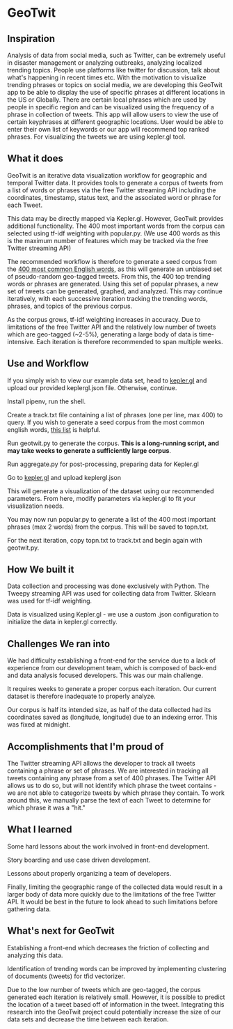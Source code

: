 # GeoTwit

## Inspiration

Analysis of data from social media, such as Twitter, can be extremely useful in disaster management or analyzing outbreaks, analyzing localized trending topics. People use platforms like twitter for discussion, talk about what's happening in recent times etc. With the motivation to visualize trending phrases or topics on social media, we are developing this GeoTwit app to be able to display the use of specific phrases at different locations in the US or Globally. There are certain local phrases which are used by people in specific region and can be visualized using the frequency of a phrase in collection of tweets. This app will allow users to view the use of certain keyphrases at different geographic locations. User would be able to enter their own list of keywords or our app will recommend top ranked phrases. For visualizing the tweets we are using kepler.gl tool.

## What it does

GeoTwit is an iterative data visualization workflow for geographic and temporal Twitter data. It provides tools to generate a corpus of tweets from a list of words or phrases via the free Twitter streaming API including the coordinates, timestamp, status text, and the associated word or phrase for each Tweet.

This data may be directly mapped via Kepler.gl. However, GeoTwit provides additional functionality. The 400 most important words from the corpus can selected using tf-idf weighting with popular.py. (We use 400 words as this is the maximum number of features which may be tracked via the free Twitter streaming API)

The recommended workflow is therefore to generate a seed corpus from the [400 most common English words](https://gist.github.com/deekayen/4148741), as this will generate an unbiased set of pseudo-random geo-tagged tweets. From this, the 400 top trending words or phrases are generated. Using this set of popular phrases, a new set of tweets can be generated, graphed, and analyzed. This may continue iteratively, with each successive iteration tracking the trending words, phrases, and topics of the previous corpus.

As the corpus grows, tf-idf weighting increases in accuracy. Due to limitations of the free Twitter API and the relatively low number of tweets which are geo-tagged (~2-5%), generating a large body of data is time-intensive. Each iteration is therefore recommended to span multiple weeks.

## Use and Workflow

If you simply wish to view our example data set, head to [kepler.gl](http://kepler.gl/demo) and upload our provided keplergl.json file. Otherwise, continue. 

Install pipenv, run the shell.

Create a track.txt file containing a list of phrases (one per line, max 400) to query. If you wish to generate a seed corpus from the most common english words, [this list](https://gist.github.com/deekayen/4148741) is helpful.

Run geotwit.py to generate the corpus. **This is a long-running script, and may take weeks to generate a sufficiently large corpus**.

Run aggregate.py for post-processing, preparing data for Kepler.gl

Go to [kepler.gl](http://kepler.gl/demo) and upload keplergl.json

This will generate a visualization of the dataset using our recommended parameters. From here, modify parameters via kepler.gl to fit your visualization needs.

You may now run popular.py to generate a list of the 400 most important phrases (max 2 words) from the corpus. This will be saved to topn.txt.

For the next iteration, copy topn.txt to track.txt and begin again with geotwit.py.

## How We built it

Data collection and processing was done exclusively with Python. The Tweepy streaming API was used for collecting data from Twitter. Sklearn was used for tf-idf weighting.

Data is visualized using Kepler.gl - we use a custom .json configuration to initialize the data in kepler.gl correctly.

## Challenges We ran into

We had difficulty establishing a front-end for the service due to a lack of experience from our development team, which is composed of back-end and data analysis focused developers. This was our main challenge.

It requires weeks to generate a proper corpus each iteration. Our current dataset is therefore inadequate to properly analyze.

Our corpus is half its intended size, as half of the data collected had its coordinates saved as (longitude, longitude) due to an indexing error. This was fixed at midnight.

## Accomplishments that I'm proud of

The Twitter streaming API allows the developer to track all tweets containing a phrase or set of phrases. We are interested in tracking all tweets containing any phrase from a set of 400 phrases. The Twitter API allows us to do so, but will not identify which phrase the tweet contains - we are not able to categorize tweets by which phrase they contain. To work around this, we manually parse the text of each Tweet to determine for which phrase it was a "hit."

## What I learned

Some hard lessons about the work involved in front-end development.

Story boarding and use case driven development.

Lessons about properly organizing a team of developers.

Finally, limiting the geographic range of the collected data would result in a larger body of data more quickly due to the limitations of the free Twitter API. It would be best in the future to look ahead to such limitations before gathering data.

## What's next for GeoTwit

Establishing a front-end which decreases the friction of collecting and analyzing this data.

Identification of trending words can be improved by implementing clustering of documents (tweets) for tfid vectorizer.

Due to the low number of tweets which are geo-tagged, the corpus generated each iteration is relatively small. However, it is possible to predict the location of a tweet based off of information in the tweet. Integrating this research into the GeoTwit project could potentially increase the size of our data sets and decrease the time between each iteration.
